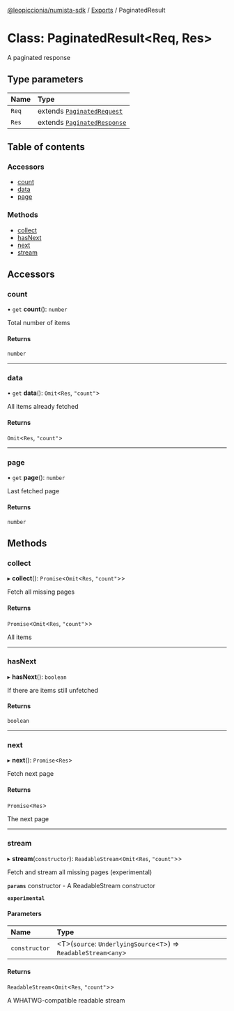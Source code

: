 [@leopiccionia/numista-sdk](../README.md) / [Exports](../modules.md) / PaginatedResult

# Class: PaginatedResult<Req, Res\>

A paginated response

## Type parameters

| Name | Type |
| :------ | :------ |
| `Req` | extends [`PaginatedRequest`](../interfaces/PaginatedRequest.md) |
| `Res` | extends [`PaginatedResponse`](../interfaces/PaginatedResponse.md) |

## Table of contents

### Accessors

- [count](PaginatedResult.md#count)
- [data](PaginatedResult.md#data)
- [page](PaginatedResult.md#page)

### Methods

- [collect](PaginatedResult.md#collect)
- [hasNext](PaginatedResult.md#hasnext)
- [next](PaginatedResult.md#next)
- [stream](PaginatedResult.md#stream)

## Accessors

### count

• `get` **count**(): `number`

Total number of items

#### Returns

`number`

___

### data

• `get` **data**(): `Omit`<`Res`, ``"count"``\>

All items already fetched

#### Returns

`Omit`<`Res`, ``"count"``\>

___

### page

• `get` **page**(): `number`

Last fetched page

#### Returns

`number`

## Methods

### collect

▸ **collect**(): `Promise`<`Omit`<`Res`, ``"count"``\>\>

Fetch all missing pages

#### Returns

`Promise`<`Omit`<`Res`, ``"count"``\>\>

All items

___

### hasNext

▸ **hasNext**(): `boolean`

If there are items still unfetched

#### Returns

`boolean`

___

### next

▸ **next**(): `Promise`<`Res`\>

Fetch next page

#### Returns

`Promise`<`Res`\>

The next page

___

### stream

▸ **stream**(`constructor`): `ReadableStream`<`Omit`<`Res`, ``"count"``\>\>

Fetch and stream all missing pages (experimental)

**`params`** constructor - A ReadableStream constructor

**`experimental`**

#### Parameters

| Name | Type |
| :------ | :------ |
| `constructor` | <T\>(`source`: `UnderlyingSource`<`T`\>) => `ReadableStream`<`any`\> |

#### Returns

`ReadableStream`<`Omit`<`Res`, ``"count"``\>\>

A WHATWG-compatible readable stream
